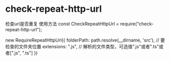 # check-repeat-http-url
检查url是否重复
使用方法
const CheckRepeatHttpUrl = require("check-repeat-http-url");

new RequireRepeatHttpUrl({
  folderPath: path.resolve(__dirname, 'src'), // 要检查的文件夹位置
  extensions: ".js", // 解析的文件类型，可选值".js"或者".ts"或者[".js", ".ts"]
})